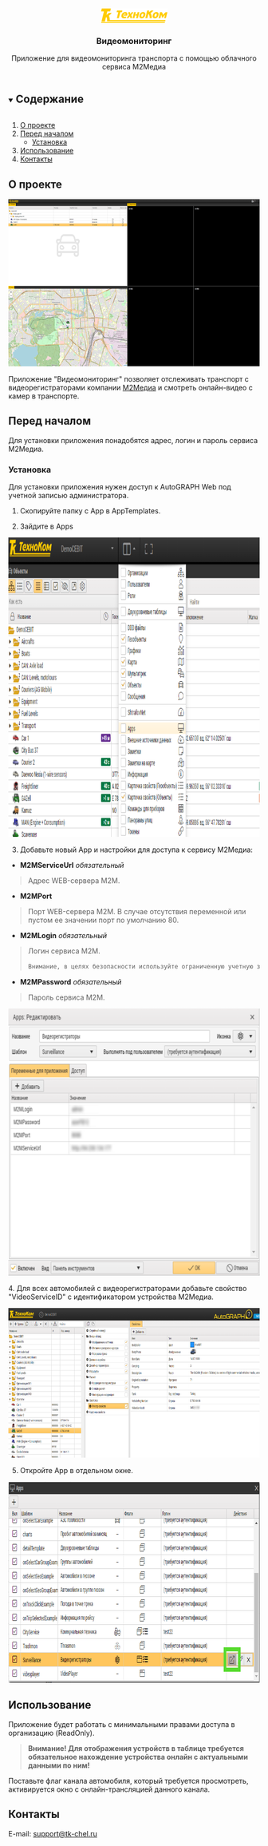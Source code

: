 <br />
<p align="center">
  <a href="https://www.tk-nav.ru/">
    <img src="img/logo_TK_big_ru.png" alt="Logo" width="133" height="29">
  </a>
</p>
<h3 align="center">Видеомониторинг</h3>

  <p align="center"> 
Приложение для видеомониторинга транспорта с помощью облачного сервиса М2Медиа
</p>

<!-- TABLE OF CONTENTS -->
<details open="open">
  <summary><h2 style="display: inline-block">Содержание</h2></summary>
  <ol>
    <li>
      <a href="#о-проекте">О проекте</a>
    </li>
    <li>
      <a href="#перед-началом">Перед началом</a>
      <ul>
        <li><a href="#установка">Установка</a></li>
      </ul>
    </li>
    <li><a href="#использование">Использование</a></li>
    <li><a href="#контакты">Контакты</a></li>
  </ol>
</details>

## О проекте

<p align="center">
<img src="img/screen.png" alt="Внешний вид" width="760" height="335">
</p>

Приложение "Видеомониторинг" позволяет отслеживать транспорт с видеорегистраторами
компании [М2Медиа](https://www.m2media.ru/) и смотреть онлайн-видео с камер в транспорте.

## Перед началом

Для установки приложения понадобятся адрес, логин и пароль сервиса М2Медиа.

### Установка

Для установки приложения нужен доступ к AutoGRAPH Web под учетной записью администратора.

1. Скопируйте папку с App в AppTemplates.

2. Зайдите в Apps

  <p align="center"> 
    <img src="img/menu-apps.png" alt="Меню" width="800" height="600">
</p>

3. Добавьте новый App и настройки для доступа к сервису М2Медиа:

* **M2MServiceUrl** _обязательный_

> Адрес WEB-сервера M2M.

* **M2MPort**

> Порт WEB-сервера М2М. В случае отсутствия переменной или пустом ее значении порт по умолчанию 80.

* **M2MLogin** _обязательный_

> Логин сервиса М2М. 
> ```html 
> Внимание, в целях безопасности используйте ограниченную учетную запись!
> ```

* **M2MPassword** _обязательный_

> Пароль сервиса М2М.

<p align="center">
   <img src="img/app-settings.png" alt="Настройки приложения" width="651" height="535">
</p>
4. Для всех автомобилей с видеорегистраторами добавьте свойство "VideoServiceID" с идентификатором устройства М2Медиа.

<p align="center">
   <img src="img/setup-device.png" alt="Настройки устройства" width="700" height="300">
</p>

5. Откройте App в отдельном окне.

<p align="center">
    <img src="img/start-app.png" alt="Запуск" width="802" height="403">
</p>
<!-- USAGE EXAMPLES -->

## Использование

Приложение будет работать с минимальными правами доступа в организацию (ReadOnly).

> **Внимание! 
> Для отображения устройств в таблице требуется обязательное нахождение устройства онлайн с актуальными данными по ним!**

Поставьте флаг канала автомобиля, который требуется просмотреть, активируется окно с онлайн-трансляцией данного канала.

<!-- CONTACT -->

## Контакты

E-mail: <a href="mailto:support@tk-chel.ru">support@tk-chel.ru</a>
